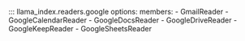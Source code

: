 ::: llama_index.readers.google
options:
members: - GmailReader - GoogleCalendarReader - GoogleDocsReader - GoogleDriveReader - GoogleKeepReader - GoogleSheetsReader
